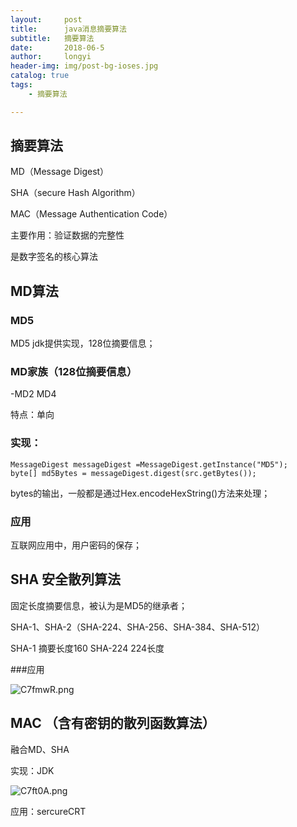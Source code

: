 ```yaml
---
layout:     post
title:      java消息摘要算法
subtitle:   摘要算法
date:       2018-06-5
author:     longyi
header-img: img/post-bg-ioses.jpg
catalog: true
tags:
    - 摘要算法

---
```


## 摘要算法

MD（Message Digest）

SHA（secure Hash Algorithm）

MAC（Message Authentication Code）

主要作用：验证数据的完整性

是数字签名的核心算法

## MD算法

### MD5

MD5 jdk提供实现，128位摘要信息；

### MD家族（128位摘要信息）

-MD2 MD4

特点：单向

### 实现：
	MessageDigest messageDigest =MessageDigest.getInstance("MD5");
    byte[] md5Bytes = messageDigest.digest(src.getBytes());

bytes的输出，一般都是通过Hex.encodeHexString()方法来处理；

### 应用

互联网应用中，用户密码的保存；

## SHA 安全散列算法

固定长度摘要信息，被认为是MD5的继承者；

SHA-1、SHA-2（SHA-224、SHA-256、SHA-384、SHA-512）

SHA-1 摘要长度160 
SHA-224 224长度

###应用 

![C7fmwR.png](https://s1.ax1x.com/2018/06/05/C7fmwR.png)

## MAC （含有密钥的散列函数算法）

融合MD、SHA

实现：JDK

![C7ft0A.png](https://s1.ax1x.com/2018/06/05/C7ft0A.png)



应用：sercureCRT







